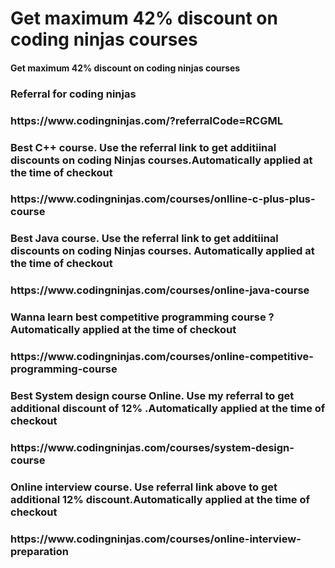 # Get maximum 42% discount on coding ninjas courses
<h4>Get maximum 42% discount on coding ninjas courses<h4>
  
<h3>Referral for coding ninjas<h3>
https://www.codingninjas.com/?referralCode=RCGML

<h3>Best C++ course. Use the referral link to get additiinal discounts on coding Ninjas courses.Automatically applied at the time of checkout <h3>
https://www.codingninjas.com/courses/onlline-c-plus-plus-course  

<h3>Best Java course. Use the referral link to get additiinal discounts on coding Ninjas courses. Automatically applied at the time of checkout <h3>
https://www.codingninjas.com/courses/online-java-course
  
<h3>Wanna learn best competitive programming course ?Automatically applied at the time of checkout <h3>
https://www.codingninjas.com/courses/online-competitive-programming-course

  
<h3>Best System design course Online. Use my referral to get additional discount of 12% .Automatically applied at the time of checkout <h3>
 https://www.codingninjas.com/courses/system-design-course
  
  <h3>Online interview course. Use referral link above to get additional 12% discount.Automatically applied at the time of checkout <h3>
  https://www.codingninjas.com/courses/online-interview-preparation

  

  
  
